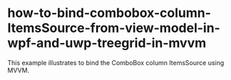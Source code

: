 # how-to-bind-combobox-column-ItemsSource-from-view-model-in-wpf-and-uwp-treegrid-in-mvvm

This example illustrates to bind the ComboBox column ItemsSource using MVVM.